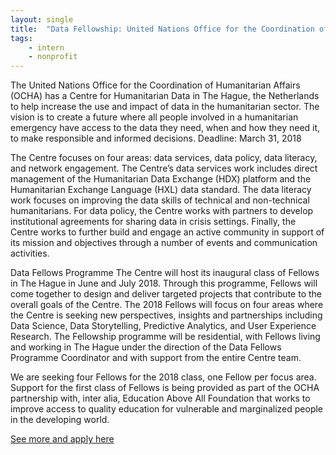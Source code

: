 ```yaml
---
layout: single
title:  "Data Fellowship: United Nations Office for the Coordination of Humanitarian Affairs"
tags: 
    - intern
    - nonprofit
---
```


The United Nations Office for the Coordination of Humanitarian Affairs (OCHA) has a Centre for Humanitarian Data in The Hague, the Netherlands to help increase the use and impact of data in the humanitarian sector. The vision is to create a future where all people involved in a humanitarian emergency have access to the data they need, when and how they need it, to make responsible and informed decisions.
Deadline: March 31, 2018

The Centre focuses on four areas: data services, data policy, data literacy, and network engagement. The Centre’s data services work includes direct management of the Humanitarian Data Exchange (HDX) platform and the Humanitarian Exchange Language (HXL) data standard. The data literacy work focuses on improving the data skills of technical and non-technical humanitarians. For data policy, the Centre works with partners to develop institutional agreements for sharing data in crisis settings. Finally, the Centre works to further build and engage an active community in support of its mission and objectives through a number of events and communication activities.

Data Fellows Programme
The Centre will host its inaugural class of Fellows in The Hague in June and July 2018. Through this programme, Fellows will come together to design and deliver targeted projects that contribute to the overall goals of the Centre. The 2018 Fellows will focus on four areas where the Centre is seeking new perspectives, insights and partnerships including Data Science, Data Storytelling, Predictive Analytics, and User Experience Research. The Fellowship programme will be residential, with Fellows living and working in The Hague under the direction of the Data Fellows Programme Coordinator and with support from the entire Centre team.

We are seeking four Fellows for the 2018 class, one Fellow per focus area. Support for the first class of Fellows is being provided as part of the OCHA partnership with, inter alia, Education Above All Foundation that works to improve access to quality education for vulnerable and marginalized people in the developing world.

[See more and apply here](https://centre.humdata.org/data-fellows/)
	
